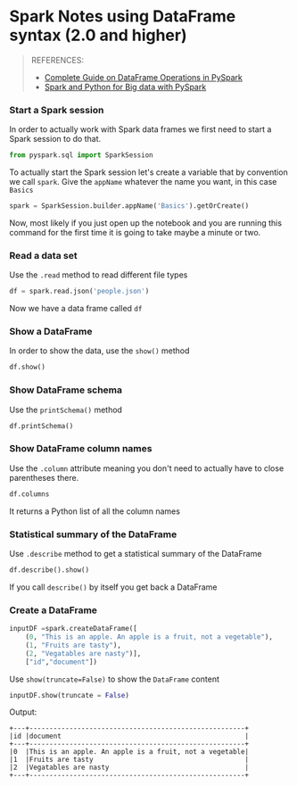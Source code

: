 # Spark Notes using DataFrame syntax (2.0 and higher)

> REFERENCES:
>  - [ Complete Guide on DataFrame Operations in PySpark](https://www.analyticsvidhya.com/blog/2016/10/spark-dataframe-and-operations/)
> - [Spark and Python for Big data with PySpark](https://www.udemy.com/spark-and-python-for-big-data-with-pyspark/)

### Start a Spark session
In order to actually work with Spark data frames we first need to start a Spark session to do that.
```python
from pyspark.sql import SparkSession
```
To actually start the Spark session let's create a variable that by convention we call `spark`. Give the `appName` whatever the name you want, in this case  `Basics`
```python
spark = SparkSession.builder.appName('Basics').getOrCreate()
```
Now, most likely if you just open up the notebook and you are running this command for the first time it is going to take maybe a minute or two.
### Read a data set
Use the `.read` method to read different file types
```python
df = spark.read.json('people.json')
```
Now we have a data frame called `df`
### Show a DataFrame
In order to show the data, use the `show()` method
```python
df.show()
```
###  Show DataFrame schema
Use the `printSchema()` method
```python
df.printSchema()
```
### Show DataFrame column names
Use the `.column`  attribute meaning you don't need to actually have to close parentheses there.
```python
df.columns
```
It returns a Python list of all the column names
### Statistical summary of the DataFrame
Use `.describe` method to get a statistical summary of the DataFrame
```python
df.describe().show()
```
If you call `describe()` by itself you get back a DataFrame
### Create a DataFrame

```python
inputDF =spark.createDataFrame([
    (0, "This is an apple. An apple is a fruit, not a vegetable"),
    (1, "Fruits are tasty"),
    (2, "Vegatables are nasty")],
    ["id","document"])
```
Use `show(truncate=False)` to show the `DataFrame` content
```python
inputDF.show(truncate = False)
```
Output:
```
+---+------------------------------------------------------+
|id |document                                              |
+---+------------------------------------------------------+
|0  |This is an apple. An apple is a fruit, not a vegetable|
|1  |Fruits are tasty                                      |
|2  |Vegatables are nasty                                  |
+---+------------------------------------------------------+
```
<!--stackedit_data:
eyJoaXN0b3J5IjpbNDE2NjQyMDg1LDc0MTExMjE4OCwtMTI4MT
A3NjAxMSwtNzQyMzU5MDM2LDEyNzk3MzI1NTYsMjExMDk5Mzc0
MCw0NDEyNDYxNDcsMTk3NTQ2MDQyMiw0NjE0ODk2ODRdfQ==
-->